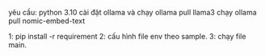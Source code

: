 yêu cầu: python 3.10
cài đặt ollama và 
chạy ollama pull llama3
chạy ollama pull nomic-embed-text

1: pip install -r requirement
2: cấu hình file env theo sample.
3: chạy file main.

